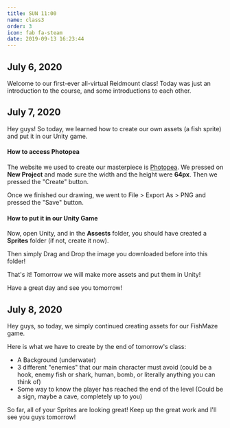 ```yaml
---
title: SUN 11:00
name: class3
order: 3
icon: fab fa-steam
date: 2019-09-13 16:23:44
---
```


## July 6, 2020

Welcome to our first-ever all-virtual Reidmount class! Today was just an introduction to the course, and some introductions to each other.

## July 7, 2020

Hey guys! So today, we learned how to create our own assets (a fish sprite) and put it in our Unity game.

#### How to access Photopea
The website we used to create our masterpiece is [Photopea](https://www.photopea.com/). We pressed on **New Project** and made sure the width and the height were **64px**. Then we pressed the "Create" button.

Once we finished our drawing, we went to File > Export As > PNG and pressed the "Save" button.

#### How to put it in our Unity Game
Now, open Unity, and in the **Assests** folder, you should have created a **Sprites** folder (if not, create it now).

Then simply Drag and Drop the image you downloaded before into this folder!

That's it!
Tomorrow we will make more assets and put them in Unity!

Have a great day and see you tomorrow!

## July 8, 2020

Hey guys, so today, we simply continued creating assets for our FishMaze game.

Here is what we have to create by the end of tomorrow's class:
- A Background (underwater)
- 3 different "enemies" that our main character must avoid (could be a hook, enemy fish or shark, human, bomb, or literally anything you can think of)
- Some way to know the player has reached the end of the level
(Could be a sign, maybe a cave, completely up to you)

So far, all of your Sprites are looking great! Keep up the great work and I'll see you guys tomorrow!
